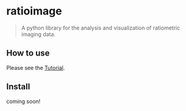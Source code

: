 # ratioimage
> A python library for the analysis and visualization of ratiometric imaging data.


## How to use

Please see the [Tutorial](https://morriso1.github.io/ratioimage/Tutorial.html).

## Install

coming soon!
